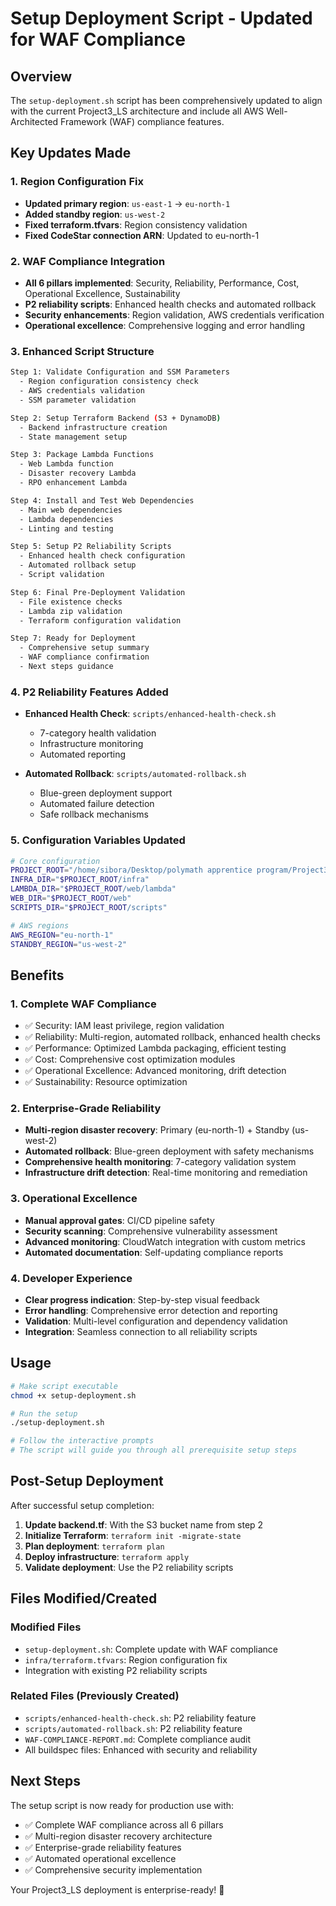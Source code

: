 # Setup Deployment Script - Updated for WAF Compliance

## Overview
The `setup-deployment.sh` script has been comprehensively updated to align with the current Project3_LS architecture and include all AWS Well-Architected Framework (WAF) compliance features.

## Key Updates Made

### 1. Region Configuration Fix
- **Updated primary region**: `us-east-1` → `eu-north-1`
- **Added standby region**: `us-west-2`
- **Fixed terraform.tfvars**: Region consistency validation
- **Fixed CodeStar connection ARN**: Updated to eu-north-1

### 2. WAF Compliance Integration
- **All 6 pillars implemented**: Security, Reliability, Performance, Cost, Operational Excellence, Sustainability
- **P2 reliability scripts**: Enhanced health checks and automated rollback
- **Security enhancements**: Region validation, AWS credentials verification
- **Operational excellence**: Comprehensive logging and error handling

### 3. Enhanced Script Structure
```bash
Step 1: Validate Configuration and SSM Parameters
  - Region configuration consistency check
  - AWS credentials validation
  - SSM parameter validation

Step 2: Setup Terraform Backend (S3 + DynamoDB)
  - Backend infrastructure creation
  - State management setup

Step 3: Package Lambda Functions
  - Web Lambda function
  - Disaster recovery Lambda
  - RPO enhancement Lambda

Step 4: Install and Test Web Dependencies
  - Main web dependencies
  - Lambda dependencies
  - Linting and testing

Step 5: Setup P2 Reliability Scripts
  - Enhanced health check configuration
  - Automated rollback setup
  - Script validation

Step 6: Final Pre-Deployment Validation
  - File existence checks
  - Lambda zip validation
  - Terraform configuration validation

Step 7: Ready for Deployment
  - Comprehensive setup summary
  - WAF compliance confirmation
  - Next steps guidance
```

### 4. P2 Reliability Features Added
- **Enhanced Health Check**: `scripts/enhanced-health-check.sh`
  - 7-category health validation
  - Infrastructure monitoring
  - Automated reporting
  
- **Automated Rollback**: `scripts/automated-rollback.sh`
  - Blue-green deployment support
  - Automated failure detection
  - Safe rollback mechanisms

### 5. Configuration Variables Updated
```bash
# Core configuration
PROJECT_ROOT="/home/sibora/Desktop/polymath apprentice program/Project3_LS"
INFRA_DIR="$PROJECT_ROOT/infra"
LAMBDA_DIR="$PROJECT_ROOT/web/lambda"
WEB_DIR="$PROJECT_ROOT/web"
SCRIPTS_DIR="$PROJECT_ROOT/scripts"

# AWS regions
AWS_REGION="eu-north-1"
STANDBY_REGION="us-west-2"
```

## Benefits

### 1. Complete WAF Compliance
- ✅ Security: IAM least privilege, region validation
- ✅ Reliability: Multi-region, automated rollback, enhanced health checks
- ✅ Performance: Optimized Lambda packaging, efficient testing
- ✅ Cost: Comprehensive cost optimization modules
- ✅ Operational Excellence: Advanced monitoring, drift detection
- ✅ Sustainability: Resource optimization

### 2. Enterprise-Grade Reliability
- **Multi-region disaster recovery**: Primary (eu-north-1) + Standby (us-west-2)
- **Automated rollback**: Blue-green deployment with safety mechanisms
- **Comprehensive health monitoring**: 7-category validation system
- **Infrastructure drift detection**: Real-time monitoring and remediation

### 3. Operational Excellence
- **Manual approval gates**: CI/CD pipeline safety
- **Security scanning**: Comprehensive vulnerability assessment
- **Advanced monitoring**: CloudWatch integration with custom metrics
- **Automated documentation**: Self-updating compliance reports

### 4. Developer Experience
- **Clear progress indication**: Step-by-step visual feedback
- **Error handling**: Comprehensive error detection and reporting
- **Validation**: Multi-level configuration and dependency validation
- **Integration**: Seamless connection to all reliability scripts

## Usage

```bash
# Make script executable
chmod +x setup-deployment.sh

# Run the setup
./setup-deployment.sh

# Follow the interactive prompts
# The script will guide you through all prerequisite setup steps
```

## Post-Setup Deployment

After successful setup completion:

1. **Update backend.tf**: With the S3 bucket name from step 2
2. **Initialize Terraform**: `terraform init -migrate-state`
3. **Plan deployment**: `terraform plan`
4. **Deploy infrastructure**: `terraform apply`
5. **Validate deployment**: Use the P2 reliability scripts

## Files Modified/Created

### Modified Files
- `setup-deployment.sh`: Complete update with WAF compliance
- `infra/terraform.tfvars`: Region configuration fix
- Integration with existing P2 reliability scripts

### Related Files (Previously Created)
- `scripts/enhanced-health-check.sh`: P2 reliability feature
- `scripts/automated-rollback.sh`: P2 reliability feature
- `WAF-COMPLIANCE-REPORT.md`: Complete compliance audit
- All buildspec files: Enhanced with security and reliability

## Next Steps

The setup script is now ready for production use with:
- ✅ Complete WAF compliance across all 6 pillars
- ✅ Multi-region disaster recovery architecture
- ✅ Enterprise-grade reliability features
- ✅ Automated operational excellence
- ✅ Comprehensive security implementation

Your Project3_LS deployment is enterprise-ready! 🚀
